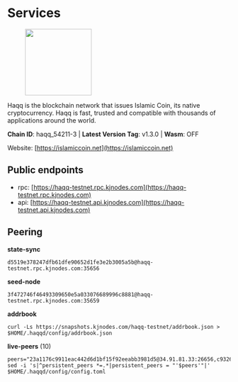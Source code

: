 # Services

<figure><img src="https://raw.githubusercontent.com/kj89/testnet_manuals/main/pingpub/logos/haqq.png" width="150" alt=""><figcaption></figcaption></figure>

Haqq is the blockchain network that issues Islamic Coin,  its native cryptocurrency. Haqq is fast, trusted and  compatible with thousands of applications around the world.

**Chain ID**: haqq_54211-3 | **Latest Version Tag**: v1.3.0 | **Wasm**: OFF

Website: [https://islamiccoin.net](https://islamiccoin.net)


## Public endpoints

* rpc: [https://haqq-testnet.rpc.kjnodes.com](https://haqq-testnet.rpc.kjnodes.com)
* api: [https://haqq-testnet.api.kjnodes.com](https://haqq-testnet.api.kjnodes.com)

## Peering

**state-sync**

```
d5519e378247dfb61dfe90652d1fe3e2b3005a5b@haqq-testnet.rpc.kjnodes.com:35656
```

**seed-node**

```
3f472746f46493309650e5a033076689996c8881@haqq-testnet.rpc.kjnodes.com:35659
```

**addrbook**
```
curl -Ls https://snapshots.kjnodes.com/haqq-testnet/addrbook.json > $HOME/.haqqd/config/addrbook.json
```

**live-peers** (10)
```
peers="23a1176c9911eac442d6d1bf15f92eeabb3981d5@34.91.81.33:26656,c932600aa633bb17e07dcb53ae982c834ba1b734@185.225.232.148:26656,5c11c697aaf2dabf96e3eb7e7e621c200bd309ee@65.21.225.58:26656,d5519e378247dfb61dfe90652d1fe3e2b3005a5b@65.109.68.190:35656,927a323649e7dd8d4c75da6e5edaee439652b46f@65.109.92.241:20116,ba56c564a5430632e59e2b08fc348735bc56b32f@154.12.232.140:26656,fed6ab9973f224f3b2334fd48fa835512d6311da@185.244.183.200:26656,47a269c3e30f70d8234a2afd8e9055e74129fde0@65.108.129.29:36656,6ce864d853904ebef9400528f129d8fefa6f1827@91.211.251.232:36656,9eb507f9365313dbe7f426050fec9648298f58ee@109.205.183.51:26656"
sed -i 's|^persistent_peers *=.*|persistent_peers = "'$peers'"|' $HOME/.haqqd/config/config.toml
```
